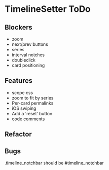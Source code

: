 # TimelineSetter ToDo


## Blockers

* zoom
* next/prev buttons
* series
* interval notches
* doubleclick
* card positioning

## Features

* scope css
* zoom to fit by series
* Per-card permalinks
* iOS swiping
* Add a 'reset' button
* code comments

## Refactor



## Bugs

.timeline\_notchbar should be #timeline_notchbar





 
